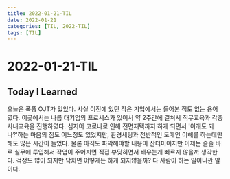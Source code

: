 ```yaml
---
title: 2022-01-21-TIL
date: 2022-01-21
categories: [TIL, 2022-TIL]
tags: [TIL]
---
```


# 2022-01-21-TIL

## Today I Learned

오늘은 폭풍 OJT가 있었다. 사실 이전에 있던 작은 기업에서는 들어본 적도 없는 용어였다. 이곳에서는 나름 대기업의 프로세스가 있어서 약 2주간에 걸쳐서 직무교육과 각종 사내교육을 진행하였다. 심지어 코로나로 인해 전면재택까지 하게 되면서 '이래도 되나?'하는 마음의 짐도 어느정도 있었지만, 환경세팅과 전반적인 도메인 이해를 하는데만 해도 많은 시간이 들었다. 물론 아직도 파악해야할 내용이 산더미이지만 이제는 슬슬 바로 실무에 투입해서 작업이 주어지면 직접 부딪히면서 배우는게 빠르지 않을까 생각한다. 걱정도 많이 되지만 닥치면 어떻게든 하게 되지않을까? 다 사람이 하는 일이니깐 말이다.
 